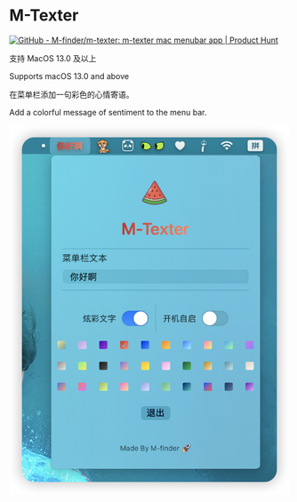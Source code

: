 # M-Texter

<a href="https://www.producthunt.com/products/github-160?embed=true&utm_source=badge-featured&utm_medium=badge&utm_source=badge-github&#0045;cd7542ed&#0045;f4f5&#0045;49d9&#0045;bdff&#0045;fa34c52730ed" target="_blank"><img src="https://api.producthunt.com/widgets/embed-image/v1/featured.svg?post_id=1001659&theme=light&t=1754359850134" alt="GitHub - M&#0045;finder&#0047;m&#0045;texter&#0058;&#0032;m&#0045;texter&#0032;mac&#0032;menubar&#0032;app | Product Hunt" style="width: 250px; height: 54px;" width="250" height="54" /></a>

支持 MacOS 13.0 及以上

Supports macOS 13.0 and above


在菜单栏添加一句彩色的心情寄语。

Add a colorful message of sentiment to the menu bar.



<img src="M-Texter/Preview Content/Preview Assets.xcassets/preview.imageset/iShot_2025-08-05_09.48.38.png">
